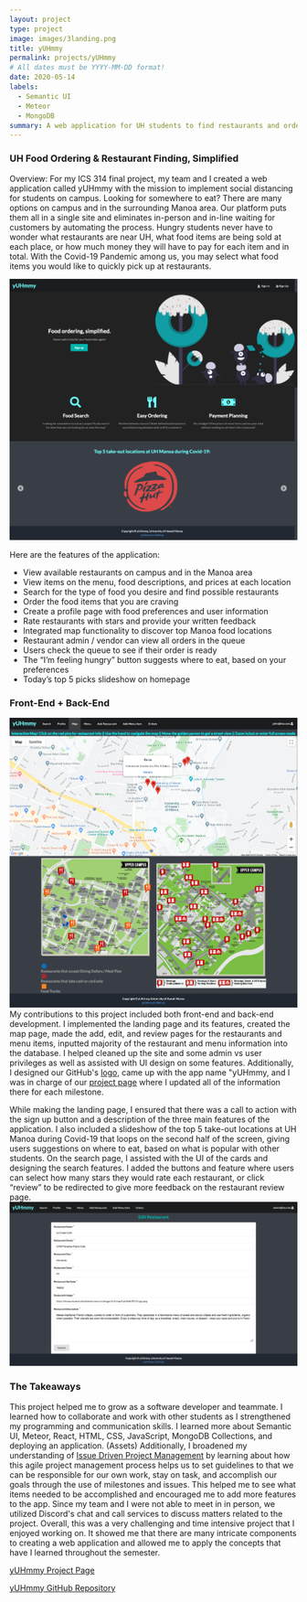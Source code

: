 ```yaml
---
layout: project
type: project
image: images/3landing.png
title: yUHmmy
permalink: projects/yUHmmy
# All dates must be YYYY-MM-DD format!
date: 2020-05-14
labels:
  - Semantic UI
  - Meteor
  - MongoDB
summary: A web application for UH students to find restaurants and order food
---
```


### UH Food Ordering & Restaurant Finding, Simplified

Overview: For my ICS 314 final project, my team and I created a web application called yUHmmy with the mission to implement social distancing for students on campus. Looking for somewhere to eat? There are many options on campus and in the surrounding Manoa area. Our platform puts them all in a single site and eliminates in-person and in-line waiting for customers by automating the process. Hungry students never have to wonder what restaurants are near UH, what food items are being sold at each place, or how much money they will have to pay for each item and in total. With the Covid-19 Pandemic among us, you may select what food items you would like to quickly pick up at restaurants.

<img class="ui rounded image" src="../images/3landing.png">

Here are the features of the application:

* View available restaurants on campus and in the Manoa area
* View items on the menu, food descriptions, and prices at each location
* Search for the type of food you desire and find possible restaurants
* Order the food items that you are craving
* Create a profile page with food preferences and user information
* Rate restaurants with stars and provide your written feedback
* Integrated map functionality to discover top Manoa food locations
* Restaurant admin / vendor can view all orders in the queue
* Users check the queue to see if their order is ready
* The “I’m feeling hungry” button suggests where to eat, based on your preferences
* Today’s top 5 picks slideshow on homepage

### Front-End + Back-End
<img class="ui medium right floated rounded image" src="../images/3map.png"> My contributions to this project included both front-end and back-end development. I implemented the landing page and its features, created the map page, made the add, edit, and review pages for the restaurants and menu items, inputted majority of the restaurant and menu information into the database. I helped cleaned up the site and some admin vs user privileges as well as assisted with UI design on some features. Additionally, I designed our GitHub's [logo](https://github.com/yuhmmy), came up with the app name "yUHmmy, and I was in charge of our [project page](https://yuhmmy.github.io/) where I updated all of the information there for each milestone. 

While making the landing page, I ensured that there was a call to action with the sign up button and a description of the three main features of the application. I also included a slideshow of the top 5 take-out locations at UH Manoa during Covid-19 that loops on the second half of the screen, giving users suggestions on where to eat, based on what is popular with other students. On the search page, I assisted with the UI of the cards and designing the search features. I added the buttons and feature where users can select how many stars they would rate each restaurant, or click “review” to be redirected to give more feedback on the restaurant review page.
<img class="ui medium left floated rounded image" src="../images/3editrestaurant.png">

### The Takeaways
This project helped me to grow as a software developer and teammate. I learned how to collaborate and work with other students as I strengthened my programming and communication skills. I learned more about Semantic UI, Meteor, React, HTML, CSS, JavaScript, MongoDB Collections, and deploying an application. (Assets) Additionally, I broadened my understanding of [Issue Driven Project Management](http://courses.ics.hawaii.edu/ics314s20/morea/project-management/reading-guidelines-idpm.html) by learning about how this agile project management process helps us to set guidelines to that we can be responsible for our own work, stay on task, and accomplish our goals through the use of milestones and issues. This helped me to see what items needed to be accomplished and encouraged me to add more features to the app. Since my team and I were not able to meet in in person, we utilized Discord's chat and call services to discuss matters related to the project. Overall, this was a very challenging and time intensive project that I enjoyed working on. It showed me that there are many intricate components to creating a web application and allowed me to apply the concepts that have I learned throughout the semester.

<a href="https://yuhmmy.github.io/"><i class="large github icon"></i>yUHmmy Project Page</a>

<a href="https://github.com/yuhmmy"><i class="large github icon"></i> yUHmmy GitHub Repository</a>
